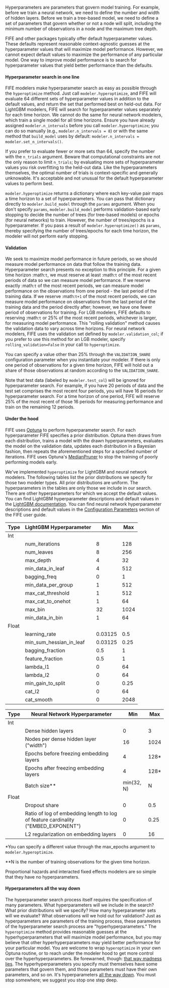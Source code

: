 Hyperparameters are parameters that govern model training. For example, before we train a neural network, we need to define the number and width of hidden layers. Before we train a tree-based model, we need to define a set of parameters that govern whether or not a node will split, including the minimum number of observations in a node and the maximum tree depth.

FIFE and other packages typically offer default hyperparameter values. These defaults represent reasonable context-agnostic guesses at the hyperparameter values that will maximize model performance. However, we cannot expect default values to maximize the performance of any particular model. One way to improve model performance is to search for hyperparameter values that yield better performance than the defaults.

#### Hyperparameter search in one line

FIFE modelers make hyperparameter search as easy as possible through the `hyperoptimize` method. Just call `modeler.hyperoptimize`, and FIFE will evaluate 64 different sets of hyperparameter values in addition to the default values, and return the set that performed best on held-out data. For LightGBM modelers, FIFE will search for hyperparameter values separately for each time horizon. We cannot do the same for neural network modelers, which train a single model for all time horizons. Ensure you have already assigned `modeler.n_intervals` before you call `modeler.hyperoptimize`; you can do so manually (e.g., `modeler.n_intervals = 8`) or with the same method that `build_model` uses by default: `modeler.n_intervals = modeler.set_n_intervals()`.

If you prefer to evaluate fewer or more sets than 64, specify the number with the `n_trials` argument. Beware that computational constraints are not the only reason to limit `n_trials`; by evaluating more sets of hyperparameter values you risk overfitting to the held-out data. Like the hyperparameters themselves, the optimal number of trials is context-specific and generally unknowable. It's acceptable and not unusual for the default hyperparameter values to perform best.

`modeler.hyperoptimize` returns a dictionary where each key-value pair maps a time horizon to a set of hyperparameters. You can pass that dictionary directly to `modeler.build_model` through the `params` argument. When you don't specify `params`, `modeler.build_model` performs validation-based early stopping to decide the number of trees (for tree-based models) or epochs (for neural networks) to train. However, the number of trees/epochs is a hyperparameter. If you pass a result of `modeler.hyperoptimize()` as `params`, thereby specifying the number of trees/epochs for each time horizon, the modeler will not perform early stopping.

#### Validation

We seek to maximize model performance in future periods, so we should measure model performance on data that follow the training data. Hyperparameter search presents no exception to this principle. For a given time horizon :math:`t`, we must reserve at least :math:`t` of the most recent periods of data so we can measure model performance. If we reserve exactly :math:`t` of the most recent periods, we can measure model performance on the observations from one period - the last period of the training data. If we reserve :math:`t+1` of the most recent periods, we can measure model performance on observations from the last period of the training data and the period directly after; however, we have one fewer period of observations for training. For LGB modelers, FIFE defaults to reserving :math:`t` or 25% of the most recent periods, whichever is larger, for measuring model performance. This "rolling validation" method causes the validation data to vary across time horizons. For neural network modelers, FIFE uses the validation set defined by `modeler.validation_col`; if you prefer to use this method for an LGB modeler, specify `rolling_validation=False` in your call to `hyperoptimize`.

You can specify a value other than 25% through the `VALIDATION_SHARE` configuration parameter when you instantiate your modeler. If there is only one period of observations for a given time horizon, FIFE will hold out a share of those observations at random according to the `VALIDATION_SHARE`.

Note that test data (labeled by `modeler.test_col`) will be ignored for hyperparameter search. For example, if you have 20 periods of data and the test set comprises the most recent four periods, you will have 16 periods for hyperparameter search. For a time horizon of one period, FIFE will reserve 25% of the most recent of those 16 periods for measuring performance and train on the remaining 12 periods.

#### Under the hood

FIFE uses [Optuna](https://optuna.org/) to perform hyperparameter search. For each hyperparameter FIFE specifies a prior distribution. Optuna then draws from each distribution, trains a model with the drawn hyperparameters, evaluates the model on the validation data, updates each distribution in a Bayesian fashion, then repeats the aforementioned steps for a specified number of iterations. FIFE uses Optuna's [MedianPruner](https://optuna.readthedocs.io/en/latest/reference/generated/optuna.pruners.MedianPruner.html) 
to stop the training of poorly performing models early.

We've implemented `hyperoptimize` for LightGBM and neural network modelers. The following tables list the prior distributions we specify for those two modeler types. All prior distributions are uniform. The hyperparameters in the tables are only those we include in our search. There are other hyperparameters for which we accept the default values. You can find LightGBM hyperparameter descriptions and default values in the [LightGBM documentation](https://lightgbm.readthedocs.io/en/latest/Parameters.html). You can find neural network hyperparameter descriptions and default values in the [Configuration Parameters](user_guide_link.html#configuration-parameters) section of the FIFE user guide.

| Type  | LightGBM Hyperparameter | Min     | Max  |
| ----- | ----------------------- | ------- | ---- |
| Int   |                         |         |      |
|       | num_iterations          | 8       | 128  |
|       | num_leaves              | 8       | 256  |
|       | max_depth               | 4       | 32   |
|       | min_data_in_leaf        | 4       | 512  |
|       | bagging_freq            | 0       | 1    |
|       | min_data_per_group      | 1       | 512  |
|       | max_cat_threshold       | 1       | 512  |
|       | max_cat_to_onehot       | 1       | 64   |
|       | max_bin                 | 32      | 1024 |
|       | min_data_in_bin         | 1       | 64   |
| Float |                         |         |      |
|       | learning_rate           | 0.03125 | 0.5  |
|       | min_sum_hessian_in_leaf | 0.03125 | 0.25 |
|       | bagging_fraction        | 0.5     | 1    |
|       | feature_fraction        | 0.5     | 1    |
|       | lambda_l1               | 0       | 64   |
|       | lambda_l2               | 0       | 64   |
|       | min_gain_to_split       | 0       | 0.25 |
|       | cat_l2                  | 0       | 64   |
|       | cat_smooth              | 0       | 2048 |


| Type  | Neural Network Hyperparameter                                | Min        | Max  |
| ----- | ------------------------------------------------------------ | ---------- | ---- |
| Int   |                                                              |            |      |
|       | Dense hidden layers                                          | 0          | 3    |
|       | Nodes per dense hidden layer ("width")                       | 16         | 1024 |
|       | Epochs before freezing embedding layers                      | 4          | 128* |
|       | Epochs after freezing embedding layers                       | 4          | 128* |
|       | Batch size**                                                 | min(32, N) | N    |
| Float |                                                              |            |      |
|       | Dropout share                                                | 0          | 0.5  |
|       | Ratio of log of embedding length to log of feature cardinality ("EMBED_EXPONENT") | 0          | 0.25 |
|       | L2 regularization on embedding layers                        | 0          | 16   |

*You can specify a different value through the max_epochs argument to `modeler.hyperoptimize`.

**N is the number of training observations for the given time horizon.

Proportional hazards and interacted fixed effects modelers are so simple that they have no hyperparameters.

#### Hyperparameters all the way down

The hyperparameter search process itself requires the specification of many parameters. What hyperparameters will we include in the search? What prior distributions will we specify? How many hyperparameter sets will we evaluate? What observations will we hold out for validation? Just as hyperparameters are parameters of the training process, these parameters of the hyperparameter search process are "hyperhyperparameters." The `hyperoptimize` method provides reasonable guesses at the hyperhyperparameters that will maximize model performance, but you may believe that other hyperhyperparameters may yield better performance for your particular model. You are welcome to wrap `hyperoptimize` in your own Optuna routine, or to reach under the modeler hood to get more control over the hyperhyperparameters. Be forewarned, though: [that way madness lies](http://shakespeare.mit.edu/lear/full.html). The hyperhyperparameters you specify must themselves have some parameters that govern them, and those parameters must have their own parameters, and so on. It's hyperparameters [all the way down](https://en.wikipedia.org/wiki/Turtles_all_the_way_down). You must stop somewhere; we suggest you stop one step deep.

